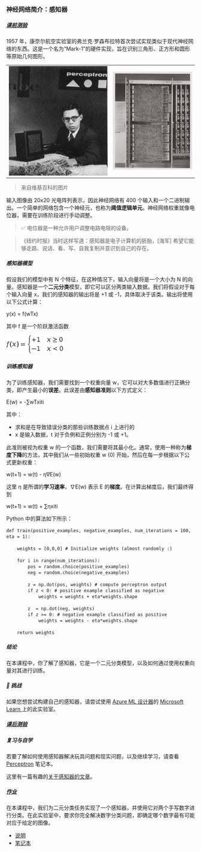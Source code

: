 ### 神经网络简介：感知器

##### [ 课前测验](https://red-field-0a6ddfd03.1.azurestaticapps.net/quiz/103)

1957 年，康奈尔航空实验室的弗兰克·罗森布拉特首次尝试实现类似于现代神经网络的东西。这是一个名为“Mark-1”的硬件实现，旨在识别三角形、正方形和圆形等原始几何图形。

|                                                              |                                                              |
| ------------------------------------------------------------ | ------------------------------------------------------------ |
| [![Frank Rosenblatt](https://github.com/happyzjp/AI-For-Beginners/raw/main/translations/zh_cn/3-NeuralNetworks/03-Perceptron/images/Rosenblatt-wikipedia.jpg)](https://github.com/happyzjp/AI-For-Beginners/blob/main/translations/zh_cn/3-NeuralNetworks/03-Perceptron/images/Rosenblatt-wikipedia.jpg) | [![The Mark 1 Perceptron](https://github.com/happyzjp/AI-For-Beginners/raw/main/translations/zh_cn/3-NeuralNetworks/03-Perceptron/images/Mark_I_perceptron_wikipedia.jpg)](https://github.com/happyzjp/AI-For-Beginners/blob/main/translations/zh_cn/3-NeuralNetworks/03-Perceptron/images/Mark_I_perceptron_wikipedia.jpg) |

>  来自维基百科的图片

输入图像由 20x20 光电阵列表示，因此神经网络有 400 个输入和一个二进制输出。一个简单的网络包含一个神经元，也称为**阈值逻辑单元**。神经网络权重就像电位器，需要在训练阶段进行手动调整。

> ✅ 电位器是一种允许用户调整电路电阻的设备。

> 《纽约时报》当时这样写道：感知器是电子计算机的胚胎，[海军] 希望它能够走路、说话、看、写、自我复制并意识到自己的存在。

#####  感知器模型

假设我们的模型中有 N 个特征，在这种情况下，输入向量将是一个大小为 N 的向量。感知器是一个**二元分类**模型，即它可以区分两类输入数据。我们将假设对于每个输入向量 x，我们的感知器的输出将是 +1 或 -1，具体取决于该类。输出将使用以下公式计算：

y(x) = f(wTx)

其中 f 是一个阶跃激活函数

[![img](https://github.com/happyzjp/AI-For-Beginners/raw/main/translations/zh_cn/3-NeuralNetworks/03-Perceptron/images/activation-func.png)](https://github.com/happyzjp/AI-For-Beginners/blob/main/translations/zh_cn/3-NeuralNetworks/03-Perceptron/images/activation-func.png)

#####  训练感知器

为了训练感知器，我们需要找到一个权重向量 w，它可以对大多数值进行正确分类，即产生最小的**误差**。此误差由**感知器准则**以下方式定义：

E(w) = -∑wTxiti

 其中：

- 求和是在导致错误分类的那些训练数据点 i 上进行的
- x 是输入数据，t 对于负例和正例分别为 -1 或 +1。

此准则被视为权重 w 的一个函数，我们需要将其最小化。通常，使用一种称为**梯度下降**的方法，其中我们从一些初始权重 w (0) 开始，然后在每一步根据以下公式更新权重：

w(t+1) = w(t) - η∇E(w)

这里 η 是所谓的**学习速率**，∇E(w) 表示 E 的**梯度**。在计算出梯度后，我们最终得到

w(t+1) = w(t) + ∑ηxiti

Python 中的算法如下所示：

```
def train(positive_examples, negative_examples, num_iterations = 100, eta = 1):

    weights = [0,0,0] # Initialize weights (almost randomly :)
        
    for i in range(num_iterations):
        pos = random.choice(positive_examples)
        neg = random.choice(negative_examples)

        z = np.dot(pos, weights) # compute perceptron output
        if z < 0: # positive example classified as negative
            weights = weights + eta*weights.shape

        z  = np.dot(neg, weights)
        if z >= 0: # negative example classified as positive
            weights = weights - eta*weights.shape

    return weights
```

#####  结论

在本课程中，你了解了感知器，它是一个二元分类模型，以及如何通过使用权重向量对其进行训练。

#####  🚀 挑战

如果您想尝试构建自己的感知器，请尝试使用 [Azure ML  设计器](https://docs.microsoft.com/en-us/azure/machine-learning/concept-designer?WT.mc_id=academic-77998-cacaste)的 [Microsoft Learn ](https://docs.microsoft.com/en-us/azure/machine-learning/component-reference/two-class-averaged-perceptron?WT.mc_id=academic-77998-cacaste) 上的此实验室。

##### [ 课后测验](https://red-field-0a6ddfd03.1.azurestaticapps.net/quiz/203)

#####  复习与自学

若要了解如何使用感知器解决玩具问题和现实问题，以及继续学习，请查看 [Perceptron](https://chat.openai.com/c/Perceptron.ipynb) 笔记本。

这里有一篇有趣的[关于感知器的文章](https://towardsdatascience.com/what-is-a-perceptron-basics-of-neural-networks-c4cfea20c590)。

##### [ 作业](https://github.com/happyzjp/AI-For-Beginners/blob/main/translations/zh_cn/3-NeuralNetworks/03-Perceptron/lab/README.md)

在本课程中，我们为二元分类任务实现了一个感知器，并使用它对两个手写数字进行分类。在此实验室中，要求你完全解决数字分类问题，即确定哪个数字最有可能对应于给定的图像。

- [说明](https://github.com/happyzjp/AI-For-Beginners/tree/main/translations/zh_cn/3-NeuralNetworks/03-Perceptron/lab/README.md)
- [笔记本](https://github.com/happyzjp/AI-For-Beginners/tree/main/translations/zh_cn/3-NeuralNetworks/03-Perceptron/lab/PerceptronMultiClass.ipynb)
